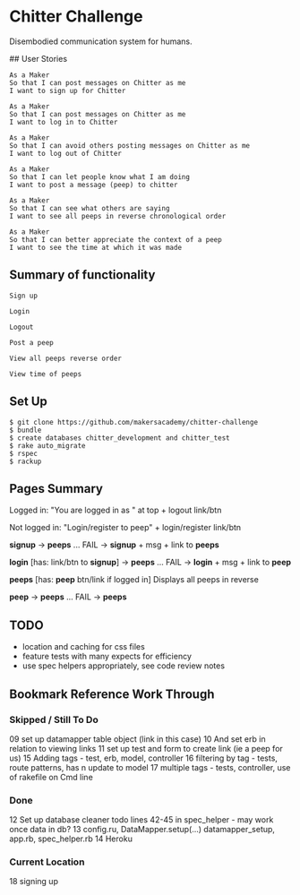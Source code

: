 # Chitter Challenge

Disembodied communication system for humans.

## User Stories

```
As a Maker
So that I can post messages on Chitter as me
I want to sign up for Chitter

As a Maker
So that I can post messages on Chitter as me
I want to log in to Chitter

As a Maker
So that I can avoid others posting messages on Chitter as me
I want to log out of Chitter

As a Maker
So that I can let people know what I am doing  
I want to post a message (peep) to chitter

As a Maker
So that I can see what others are saying  
I want to see all peeps in reverse chronological order

As a Maker
So that I can better appreciate the context of a peep
I want to see the time at which it was made
```

## Summary of functionality
```
Sign up

Login

Logout

Post a peep

View all peeps reverse order

View time of peeps
```

## Set Up

```
$ git clone https://github.com/makersacademy/chitter-challenge
$ bundle
$ create databases chitter_development and chitter_test
$ rake auto_migrate
$ rspec
$ rackup
```

## Pages Summary

Logged in: "You are logged in as <email>" at top + logout link/btn

Not logged in: "Login/register to peep" + login/register link/btn

**signup**
-> **peeps** ...
FAIL -> **signup** + msg + link to **peeps**

**login**
[has: link/btn to **signup**]
-> **peeps** ...
FAIL -> **login** + msg + link to **peep**

**peeps**
[has: **peep** btn/link if logged in]
Displays all peeps in reverse

**peep**
-> **peeps** ...
FAIL ->  **peeps**

## TODO

- location and caching for css files
- feature tests with many expects for efficiency
- use spec helpers appropriately, see code review notes

## Bookmark Reference Work Through

### Skipped / Still To Do

09 set up datamapper table object (link in this case)
10 And set erb in relation to viewing links
11 set up test and form to create link (ie a peep for us)
15 Adding tags - test, erb, model, controller
16 filtering by tag - tests, route patterns, has n update to model
17 multiple tags - tests, controller, use of rakefile on Cmd line

### Done

12 Set up database cleaner
  todo lines 42-45 in spec_helper - may work once data in db?
13 config.ru, DataMapper.setup(...) datamapper_setup, app.rb, spec_helper.rb
14 Heroku

### Current Location

18 signing up
